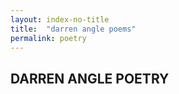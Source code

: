 ```yaml
---
layout: index-no-title
title:  "darren angle poems"
permalink: poetry
---
```

## DARREN ANGLE POETRY
<div class='spacer'></div>
